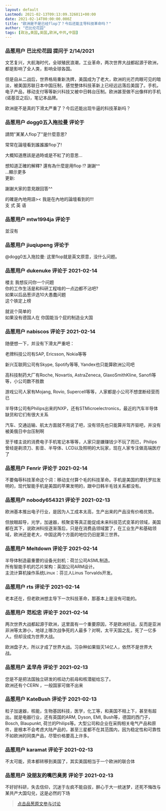 ```yaml
---
layout: default
Lastmod: 2021-02-13T09:13:09.326011+00:00
date: 2021-02-14T00:00:00.000Z
title: "欧洲是不是已经flop了？今后还能主导科技革命吗？"
author: "巴比伦花园"
tags: [政治,美国,英国,欧洲,中共,中国]
---
```



### 品葱用户 **巴比伦花园** 提问于 2/14/2021
    
文艺复兴，大航海时代，全球殖民浪潮，工业革命，两次世界大战都起源于欧洲，都是影响了全人类，影响全球各国。  
  
但是自从二战后，世界格局重新洗牌，美国成为了老大，欧洲的光芒肉眼可见的暗淡，被美国苏联日本中国压制，感觉整体科技革新上已经远远落后美国了。手机，电子产品，移动支付等等新兴科技又被中日韩台压制。欧洲甚至做不出像样的手机(诺基亚之后)，笔记本品牌。  
  
欧洲是不是真的下滑太严重了？今后还能出现牛逼的科技革新吗？
    
                

### 品葱用户 **dogg0五入拖拉曼** 评论于 
        
請問"某某人flop了"是什麼意思?  
  
常常在論壇看到誰誰誰flop了!  
  
大概知道應該是過時或是不紅了的意思...  
  
想知道正確的解釋? 還有為什麼是用flop !? 謝謝^^  
...顯示更多  
更新:  
  
謝謝大家的意見跟回答^^  
  
的確是內地用語>< 我是在內地的論壇看到的!!!  
支 式 英 语
        
                

### 品葱用户 **mtw1994ja** 评论于 
        
並沒有
        
                

### 品葱用户 **jiuqiupeng** 评论于 
        
@dogg0五入拖拉曼: 这里flop就是英文原意，没什么问题。
        
                

### 品葱用户 **dukenuke** 评论于 2021-02-14
        
楼主 我想反问你一个问题  
你的工作生活是和科研工程啥的一点边都不沾吧?  
如果以后品葱评选10大愚蠢问题  
这个铁定上榜  
  
就说个简单的  
如果没有德国人在 你国能当个屁的制造业大国
        
                

### 品葱用户 **nabiscos** 评论于 2021-02-14
        
随便想一下，并没有下滑太严重吧：  
  
老牌科技公司有SAP, Ericsson, Nokia等等  
  
新兴互联网公司有Skype, Spotify等等, Yandex也只能算欧洲公司吧  
  
高科技制药大厂有Roche, Novartis, AstraZeneca, GlaxoSmithKline, Sanofi等等，小公司数不胜数  
  
游戏公司人家有Mojang, Rovio, Supercell等等，人家都是小公司不想垄断经营而已  
  
半导体公司有Philips出来的NXP，还有STMicroelectronics，最近的汽车半导体缺货和它们有很大关系  
  
汽车、交通运输、航太方面就不用说了吧，没有领先也只能算并驾齐驱吧，并没有被美俄日中台压制啊  
  
至于楼主说的消费电子手机笔记本等等，人家只是嫌赚钱少不玩了而已，Philips曾经是剃须刀、影音、半导体、LCD以及照明的大玩家，现在人家专注做高端医疗了
        
                

### 品葱用户 **Fenrir** 评论于 2021-02-14
        
不要侮辱科技革命这个词：移动支付算个毛的科技革命。手机是美国的摩托罗拉发明的，现代智能手机是美国的苹果发明的，跟中日韩半毛钱关系都没有。
        
                

### 品葱用户 **nobody654321** 评论于 2021-02-13
        
欧洲基本推出电子行业，是因为人工成本太高，生产出来的产品没有价格优势。  
  
但放眼超导，光学，加速器，核聚变等真正能促成未来科技范式变革的领域，美国都在其下，说欧洲科技逐渐落后，只是在消费品领域罢了，在工业生产和基础领域，欧洲还是老大，中国这两个方面的地位仍旧是第三世界。
        
                

### 品葱用户 **Meltdown** 评论于 2021-02-14
        
半导体制造最重要的设备光刻机：荷兰公司ASML制造。  
所有智能手机的芯片架构：英国公司ARM设计。  
主流计算机操作系统Linux：芬兰人Linus Torvalds开发。
        
                

### 品葱用户 **rts** 评论于 2021-02-14
        
老本还在，但老欧洲想主导下一次科技革命，那基本上是没有可能的。
        
                

### 品葱用户 **范松忠** 评论于 2021-02-14
        
两次世界大战都起源于欧洲，这里面有一个重要原因，不是欧洲好战，反而是亚洲非洲等太渺小，地球上哪次战争死的人最多？对啊，太平天国之乱，死了一亿多人。但却没成为世界大战。  
  
欧洲盘子大，所以才成了世界大战。习杂种如果毁灭14亿人，依然不是世界大战。
        
                

### 品葱用户 **孟早舟** 评论于 2021-02-13
        
您是不是把法国独立研发的核动力航母和核潜艇给忘了。  
欧洲还有个CERN ，一般国家可做不出来
        
                

### 品葱用户 **KateBush** 评论于 2021-02-13
        
粒子加速器，核能，生物基因科技，医学，化工等，和美国不相上下，甚至有超出。就是电器行业，还有英国的ARM, Dyson, EMI, Bush等，德国的西门子，Bosch, Blaupunkt, 荷兰的Philips等。大型公司和企业在采购相关电气产品和原件，是根本不会考虑大陆产品的，甚至三星都不在其范围内，因为稳定性和可靠性不如欧洲的同类产品，尽管价格要高上许多。
        
                

### 品葱用户 **karamat** 评论于 2021-02-13
        
不太可能，资本都转移到美国了，其实美国相当于一个欧洲的联合体
        
                

### 品葱用户 **没朋友的嘴巴臭男** 评论于 2021-02-13
        
不好好科研，失去信仰，沉迷于左疯不能自拔，醉心于大一统迷梦，还死不悔改与某共产大国勾兑，这是必然的下场
        
                





> [点击品葱原文参与讨论](https://pincong.rocks/question/36339)

